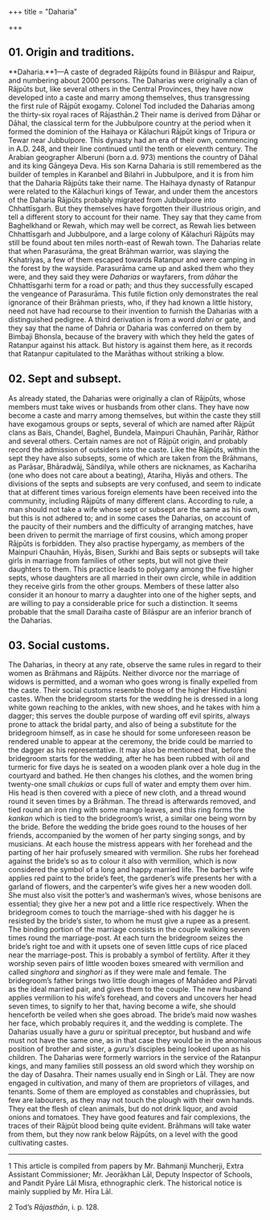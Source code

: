 +++
title = "Daharia"

+++


## 01. Origin and traditions.

**Daharia.**1—A caste of degraded Rājpūts found in Bilāspur and Raipur, and numbering about 2000 persons. The Daharias were originally a clan of Rājpūts but, like several others in the Central Provinces, they have now developed into a caste and marry among themselves, thus transgressing the first rule of Rājpūt exogamy. Colonel Tod included the Daharias among the thirty-six royal races of Rājasthān.2 Their name is derived from Dāhar or Dāhal, the classical term for the Jubbulpore country at the period when it formed the dominion of the Haihaya or Kālachuri Rājpūt kings of Tripura or Tewar near Jubbulpore. This dynasty had an era of their own, commencing in A.D. 248, and their line continued until the tenth or eleventh century. The Arabian geographer Alberuni \(born a.d. 973\) mentions the country of Dāhal and its king Gāngeya Deva. His son Karna Daharia is still remembered as the builder of temples in Karanbel and Bilahri in Jubbulpore, and it is from him that the Daharia Rājpūts take their name. The Haihaya dynasty of Ratanpur were related to the Kālachuri kings of Tewar, and under them the ancestors of the Daharia Rājpūts probably migrated from Jubbulpore into Chhattīsgarh. But they themselves have forgotten their illustrious origin, and tell a different story to account for their name. They say that they came from Baghelkhand or Rewah, which may well be correct, as Rewah lies between Chhattīsgarh and Jubbulpore, and a large colony of Kālachuri Rājpūts may still be found about ten miles north-east of Rewah town. The Daharias relate that when Parasurāma, the great Brāhman warrior, was slaying the Kshatriyas, a few of them escaped towards Ratanpur and were camping in the forest by the wayside. Parasurāma came up and asked them who they were, and they said they were *Daharias* or wayfarers, from *dāhar* the Chhattīsgarhi term for a road or path; and thus they successfully escaped the vengeance of Parasurāma. This futile fiction only demonstrates the real ignorance of their Brāhman priests, who, if they had known a little history, need not have had recourse to their invention to furnish the Daharias with a distinguished pedigree. A third derivation is from a word *dahri* or gate, and they say that the name of Dahria or Daharia was conferred on them by Bimbaji Bhonsla, because of the bravery with which they held the gates of Ratanpur against his attack. But history is against them here, as it records that Ratanpur capitulated to the Marāthas without striking a blow. 



## 02. Sept and subsept.

As already stated, the Daharias were originally a clan of Rājpūts, whose members must take wives or husbands from other clans. They have now become a caste and marry among themselves, but within the caste they still have exogamous groups or septs, several of which are named after Rājpūt clans as Bais, Chandel, Baghel, Bundela, Mainpuri Chauhān, Parihār, Rāthor and several others. Certain names are not of Rājpūt origin, and probably record the admission of outsiders into the caste. Like the Rājpūts, within the sept they have also subsepts, some of which are taken from the Brāhmans, as Parāsar, Bhāradwāj, Sāndilya, while others are nicknames, as Kachariha \(one who does not care about a beating\), Atariha, Hiyās and others. The divisions of the septs and subsepts are very confused, and seem to indicate that at different times various foreign elements have been received into the community, including Rājpūts of many different clans. According to rule, a man should not take a wife whose sept or subsept are the same as his own, but this is not adhered to; and in some cases the Daharias, on account of the paucity of their numbers and the difficulty of arranging matches, have been driven to permit the marriage of first cousins, which among proper Rājpūts is forbidden. They also practise hypergamy, as members of the Mainpuri Chauhān, Hiyās, Bisen, Surkhi and Bais septs or subsepts will take girls in marriage from families of other septs, but will not give their daughters to them. This practice leads to polygamy among the five higher septs, whose daughters are all married in their own circle, while in addition they receive girls from the other groups. Members of these latter also consider it an honour to marry a daughter into one of the higher septs, and are willing to pay a considerable price for such a distinction. It seems probable that the small Daraiha caste of Bilāspur are an inferior branch of the Daharias. 



## 03. Social customs.

The Daharias, in theory at any rate, observe the same rules in regard to their women as Brāhmans and Rājpūts. Neither divorce nor the marriage of widows is permitted, and a woman who goes wrong is finally expelled from the caste. Their social customs resemble those of the higher Hindustāni castes. When the bridegroom starts for the wedding he is dressed in a long white gown reaching to the ankles, with new shoes, and he takes with him a dagger; this serves the double purpose of warding off evil spirits, always prone to attack the bridal party, and also of being a substitute for the bridegroom himself, as in case he should for some unforeseen reason be rendered unable to appear at the ceremony, the bride could be married to the dagger as his representative. It may also be mentioned that, before the bridegroom starts for the wedding, after he has been rubbed with oil and turmeric for five days he is seated on a wooden plank over a hole dug in the courtyard and bathed. He then changes his clothes, and the women bring twenty-one small *chukias* or cups full of water and empty them over him. His head is then covered with a piece of new cloth, and a thread wound round it seven times by a Brāhman. The thread is afterwards removed, and tied round an iron ring with some mango leaves, and this ring forms the *kankan* which is tied to the bridegroom’s wrist, a similar one being worn by the bride. Before the wedding the bride goes round to the houses of her friends, accompanied by the women of her party singing songs, and by musicians. At each house the mistress appears with her forehead and the parting of her hair profusely smeared with vermilion. She rubs her forehead against the bride’s so as to colour it also with vermilion, which is now considered the symbol of a long and happy married life. The barber’s wife applies red paint to the bride’s feet, the gardener’s wife presents her with a garland of flowers, and the carpenter’s wife gives her a new wooden doll. She must also visit the potter’s and washerman’s wives, whose benisons are essential; they give her a new pot and a little rice respectively. When the bridegroom comes to touch the marriage-shed with his dagger he is resisted by the bride’s sister, to whom he must give a rupee as a present. The binding portion of the marriage consists in the couple walking seven times round the marriage-post. At each turn the bridegroom seizes the bride’s right toe and with it upsets one of seven little cups of rice placed near the marriage-post. This is probably a symbol of fertility. After it they worship seven pairs of little wooden boxes smeared with vermilion and called *singhora* and *singhori* as if they were male and female. The bridegroom’s father brings two little dough images of Mahādeo and Pārvati as the ideal married pair, and gives them to the couple. The new husband applies vermilion to his wife’s forehead, and covers and uncovers her head seven times, to signify to her that, having become a wife, she should henceforth be veiled when she goes abroad. The bride’s maid now washes her face, which probably requires it, and the wedding is complete. The Daharias usually have a *guru* or spiritual preceptor, but husband and wife must not have the same one, as in that case they would be in the anomalous position of brother and sister, a *guru’s* disciples being looked upon as his children. The Daharias were formerly warriors in the service of the Ratanpur kings, and many families still possess an old sword which they worship on the day of Dasahra. Their names usually end in Singh or Lāl. They are now engaged in cultivation, and many of them are proprietors of villages, and tenants. Some of them are employed as constables and chuprāssies, but few are labourers, as they may not touch the plough with their own hands. They eat the flesh of clean animals, but do not drink liquor, and avoid onions and tomatoes. They have good features and fair complexions, the traces of their Rājpūt blood being quite evident. Brāhmans will take water from them, but they now rank below Rājpūts, on a level with the good cultivating castes. 



* * *

1 This article is compiled from papers by Mr. Bahmanji Muncherji, Extra Assistant Commissioner; Mr. Jeorākhan Lāl, Deputy Inspector of Schools, and Pandit Pyāre Lāl Misra, ethnographic clerk. The historical notice is mainly supplied by Mr. Hīra Lāl. 

2 Tod’s *Rājasthān*, i. p. 128. 



